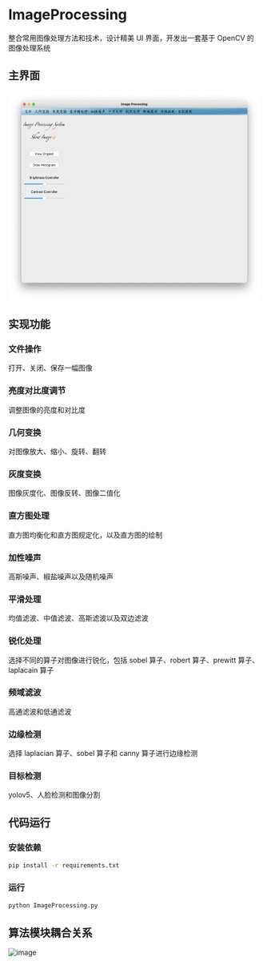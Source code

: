 # ImageProcessing
整合常用图像处理方法和技术，设计精美 UI 界面，开发出一套基于 OpenCV 的图像处理系统
## 主界面
<img src="test/主界面.png" width = "549" height = "420" alt="" align=center />

## 实现功能
### 文件操作
打开、关闭、保存一幅图像
### 亮度对比度调节
调整图像的亮度和对比度
### 几何变换
对图像放大、缩小、旋转、翻转
### 灰度变换
图像灰度化、图像反转、图像二值化
### 直方图处理
直方图均衡化和直方图规定化，以及直方图的绘制
### 加性噪声
高斯噪声、椒盐噪声以及随机噪声
### 平滑处理
均值滤波、中值滤波、高斯滤波以及双边滤波
### 锐化处理
选择不同的算子对图像进行锐化，包括 sobel 算子、robert 算子、prewitt 算子、laplacain 算子
### 频域滤波
高通滤波和低通滤波
### 边缘检测
选择 laplacian 算子、sobel 算子和 canny 算子进行边缘检测
### 目标检测
yolov5、人脸检测和图像分割

## 代码运行
### 安装依赖
```sh
pip install -r requirements.txt
```
### 运行
```sh
python ImageProcessing.py
```

## 算法模块耦合关系
<img width="680" alt="image" src="https://user-images.githubusercontent.com/79080003/150118943-651f93f7-0d0e-4f8c-b10f-1cfb959f2c95.png">
